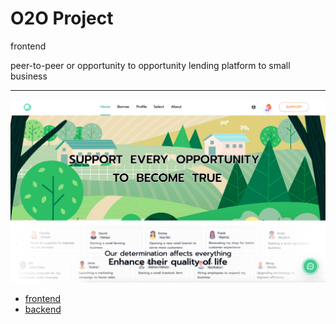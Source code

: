 # O2O Project
frontend

peer-to-peer or opportunity to opportunity lending platform  to small business

---

![Screenshot](./src/assets/images/screenshot/Screenshot03.png)

- [frontend](https://github.com/chaithawat21/o2o-frontend)  
- [backend](https://github.com/chaithawat21/o2o-backend)  
